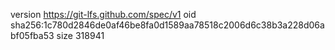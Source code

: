 version https://git-lfs.github.com/spec/v1
oid sha256:1c780d2846de0af46be8fa0d1589aa78518c2006d6c38b3a228d06abf05fba53
size 318941
